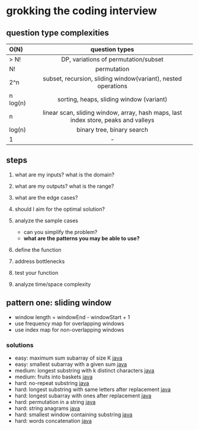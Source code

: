# grokking the coding interview

## question type complexities

| O(N)           | question types     |
| :------------- | :----------: |
| > N! | DP, variations of permutation/subset |
| N!   | permutation |
| 2^n | subset, recursion, sliding window(variant), nested operations |
| n log(n) | sorting, heaps, sliding window (variant) |
| n | linear scan, sliding window, array, hash maps, last index store, peaks and valleys |
| log(n) | binary tree, binary search |
| 1 | - |

## steps

1. what are my inputs? what is the domain?
2. what are my outputs? what is the range?
3. what are the edge cases?
4. should I aim for the optimal solution?
5. analyze the sample cases
    - can you simplify the problem?
    - **what are the patterns you may be able to use?**

6. define the function
7. address bottlenecks
8. test your function
9. analyze time/space complexity

## pattern one: sliding window

- window length = windowEnd - windowStart + 1
- use frequency map for overlapping windows
- use index map for non-overlapping windows

### solutions

- easy: maximum sum subarray of size K [java](java/MaxSumSubArrayOfSizeK.java)
- easy: smallest subarray with a given sum [java](java/MinSizeSubArraySum.java)
- medium: longest substring with k distinct characters [java](java/LongestSubstringKDistinct.java)
- medium: fruits into baskets [java](java/MaxFruitCountOf2Types.java)
- hard: no-repeat substring [java](java/NoRepeatSubstring.java)
- hard: longest substring with same letters after replacement [java](java/CharacterReplacement.java)
- hard: longest subarray with ones after replacement [java](java/ReplacingOnes.java)
- hard: permutation in a string [java](java/StringPermutation.java)
- hard: string anagrams [java](java/StringAnagrams.java)
- hard: smallest window containing substring [java](java/MinimumWindowSubstring.java)
- hard: words concatenation [java](java/WordConcatenation.java)
